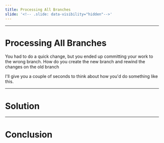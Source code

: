 ```yaml
---
title: Processing All Branches
slide: '<!-- .slide: data-visibility="hidden"-->'
---
```


<!-- .slide: data-state="layout-title" class="bg-dark"-->

---

# Processing All Branches

You had to do a quick change, but you ended up committing your work to the wrong branch. How do you create the new branch and rewind the changes on the old branch

I'll give you a couple of seconds to think about how you'd do something like this.

---
# Solution


---
# Conclusion

